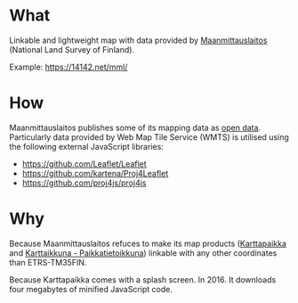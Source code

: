 # What

Linkable and lightweight map with data provided by [Maanmittauslaitos](http://www.maanmittauslaitos.fi/) (National
Land Survey of Finland).

Example: https://14142.net/mml/

# How

Maanmittauslaitos publishes some of its mapping data as
[open data](http://www.maanmittauslaitos.fi/aineistot-palvelut/rajapintapalvelut/paikkatiedon-palvelualustan-pilotti).
Particularly data provided by Web Map Tile Service (WMTS) is utilised using the following external JavaScript libraries:

* https://github.com/Leaflet/Leaflet
* https://github.com/kartena/Proj4Leaflet
* https://github.com/proj4js/proj4js

# Why

Because Maanmittauslaitos refuces to make its map products
([Karttapaikka](https://asiointi.maanmittauslaitos.fi/karttapaikka) and
[Karttaikkuna - Paikkatietoikkuna](http://www.paikkatietoikkuna.fi/web/fi/kartta))
linkable with any other coordinates than ETRS-TM35FIN.

Because Karttapaikka comes with a splash screen. In 2016. It downloads four megabytes of minified
JavaScript code.
